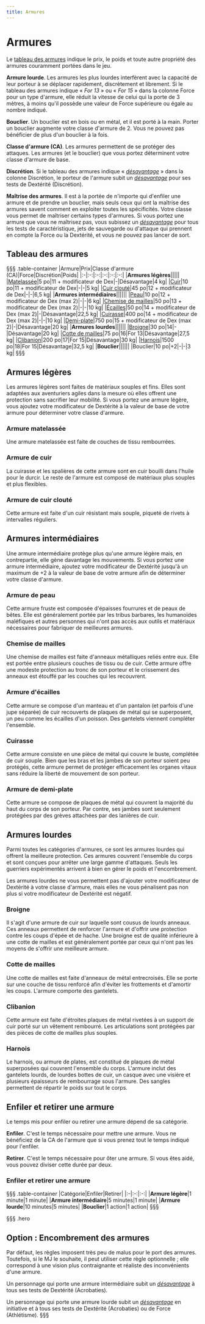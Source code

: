 ```yaml
---
title: Armures
---
```

# Armures
Le [tableau des armures](#tableau-des-armures) indique le prix, le poids et toute autre propriété des armures couramment portées dans le jeu.

**Armure lourde**. Les armures les plus lourdes interfèrent avec la capacité de leur porteur à se déplacer rapidement, discrètement et librement. Si le tableau des armures indique « _For 13_ » ou « _For 15_ » dans la colonne Force pour un type d'armure, elle réduit la vitesse de celui qui la porte de 3 mètres, à moins qu'il possède une valeur de Force supérieure ou égale au nombre indiqué.

**Bouclier**. Un bouclier est en bois ou en métal, et il est porté à la main. Porter un bouclier augmente votre classe d'armure de 2. Vous ne pouvez pas bénéficier de plus d'un bouclier à la fois.

**Classe d'armure (CA)**. Les armures permettent de se protéger des attaques. Les armures (et le bouclier) que vous portez déterminent votre classe d'armure de base.

**Discrétion**. Si le tableau des armures indique « [_désavantage_](/utiliser-les-caracteristiques/#avantage-et-desavantage)  » dans la colonne Discrétion, le porteur de l'armure subit un [_désavantage_](/utiliser-les-caracteristiques/#avantage-et-desavantage) pour ses tests de Dextérité (Discrétion).

**Maîtrise des armures**. Il est à la portée de n'importe qui d'enfiler une armure et de prendre un bouclier, mais seuls ceux qui ont la maîtrise des armures savent comment en exploiter toutes les spécificités. Votre classe vous permet de maîtriser certains types d'armures. Si vous portez une armure que vous ne maîtrisez pas, vous subissez un [_désavantage_](/utiliser-les-caracteristiques/#avantage-et-desavantage) pour tous les tests de caractéristique, jets de sauvegarde ou d'attaque qui prennent en compte la Force ou la Dextérité, et vous ne pouvez pas lancer de sort.

## Tableau des armures
§§§ .table-container
|Armure|Prix|Classe d'armure (CA)|Force|Discrétion|Poids|
|:-|:-:|:-:|:-:|:-:|:-:|
|**Armures légères**|||||
|[Matelassée](#armure-matelassee)|5 po|11 + modificateur de Dex|-|Désavantage|4 kg|
|[Cuir](#armure-de-cuir)|10 po|11 + modificateur de Dex|-|-|5 kg|
|[Cuir clouté](#armure-de-cuir-cloute)|45 po|12 + modificateur de Dex|-|-|6,5 kg|
|**Armures intermédiaires**||||||
|[Peau](#armure-de-peau)|10 po|12 + modificateur de Dex (max 2)|-|-|6 kg|
|[Chemise de mailles](#chemise-de-mailles)|50 po|13 + modificateur de Dex (max 2)|-|-|10 kg|
|[Écailles](#armure-d-ecailles)|50 po|14 + modificateur de Dex (max 2)|-|Désavantage|22,5 kg|
|[Cuirasse](#cuirasse)|400 po|14 + modificateur de Dex (max 2)|-|-|10 kg|
|[Demi-plate](#armure-de-demi-plate)|750 po|15 + modificateur de Dex (max 2)|-|Désavantage|20 kg|
|**Armures lourdes**||||||
|[Broigne](#broigne)|30 po|14|-|Désavantage|20 kg|
|[Cotte de mailles](#cotte-de-mailles)|75 po|16|For 13|Désavantage|27,5 kg|
|[Clibanion](#clibanion)|200 po|17|For 15|Désavantage|30 kg|
|[Harnois](#harnois)|1500 po|18|For 15|Désavantage|32,5 kg|
|**Bouclier**||||||
|Bouclier|10 po|+2|-|-|3 kg|
§§§

## Armures légères
Les armures légères sont faites de matériaux souples et fins. Elles sont adaptées aux aventuriers agiles dans la mesure où elles offrent une protection sans sacrifier leur mobilité. Si vous portez une armure légère, vous ajoutez votre modificateur de Dextérité à la valeur de base de votre armure pour déterminer votre classe d'armure.

### Armure matelassée
Une armure matelassée est faite de couches de tissu rembourrées.

### Armure de cuir
La cuirasse et les spalières de cette armure sont en cuir bouilli dans l'huile pour le durcir. Le reste de l'armure est composé de matériaux plus souples et plus flexibles.

### Armure de cuir clouté
Cette armure est faite d'un cuir résistant mais souple, piqueté de rivets à intervalles réguliers.

## Armures intermédiaires
Une armure intermédiaire protège plus qu'une armure légère mais, en contrepartie, elle gène davantage les mouvements. Si vous portez une armure intermédiaire, ajoutez votre modificateur de Dextérité jusqu'à un maximum de +2 à la valeur de base de votre armure afin de déterminer votre classe d'armure.

### Armure de peau
Cette armure fruste est composée d'épaisses fourrures et de peaux de bêtes. Elle est généralement portée par les tribus barbares, les humanoïdes maléfiques et autres personnes qui n'ont pas accès aux outils et matériaux nécessaires pour fabriquer de meilleures armures.

### Chemise de mailles
Une chemise de mailles est faite d'anneaux métalliques reliés entre eux. Elle est portée entre plusieurs couches de tissu ou de cuir. Cette armure offre une modeste protection au tronc de son porteur et le crissement des anneaux est étouffé par les couches qui les recouvrent.

### Armure d'écailles
Cette armure se compose d'un manteau et d'un pantalon (et parfois d'une jupe séparée) de cuir recouverts de plaques de métal qui se superposent, un peu comme les écailles d'un poisson. Des gantelets viennent compléter l'ensemble.

### Cuirasse
Cette armure consiste en une pièce de métal qui couvre le buste, complétée de cuir souple. Bien que les bras et les jambes de son porteur soient peu protégés, cette armure permet de protéger efficacement les organes vitaux sans réduire la liberté de mouvement de son porteur.

### Armure de demi-plate
Cette armure se compose de plaques de métal qui couvrent la majorité du haut du corps de son porteur. Par contre, ses jambes sont seulement protégées par des grèves attachées par des lanières de cuir.

## Armures lourdes
Parmi toutes les catégories d'armures, ce sont les armures lourdes qui offrent la meilleure protection. Ces armures couvrent l'ensemble du corps et sont conçues pour arrêter une large gamme d'attaques. Seuls les guerriers expérimentés arrivent à bien en gérer le poids et l'encombrement.

Les armures lourdes ne vous permettent pas d'ajouter votre modificateur de Dextérité à votre classe d'armure, mais elles ne vous pénalisent pas non plus si votre modificateur de Dextérité est négatif.

### Broigne
Il s'agit d'une armure de cuir sur laquelle sont cousus de lourds anneaux. Ces anneaux permettent de renforcer l'armure et d'offrir une protection contre les coups d'épée et de hache. Une broigne est de qualité inférieure à une cotte de mailles et est généralement portée par ceux qui n'ont pas les moyens de s'offrir une meilleure armure.

### Cotte de mailles
Une cotte de mailles est faite d'anneaux de métal entrecroisés. Elle se porte sur une couche de tissu renforcé afin d'éviter les frottements et d'amortir les coups. L'armure comporte des gantelets.

### Clibanion
Cette armure est faite d'étroites plaques de métal rivetées à un support de cuir porté sur un vêtement rembourré. Les articulations sont protégées par des pièces de cotte de mailles plus souples.

### Harnois
Le harnois, ou armure de plates, est constitué de plaques de métal superposées qui couvrent l'ensemble du corps. L'armure inclut des gantelets lourds, de lourdes bottes de cuir, un casque avec une visière et plusieurs épaisseurs de rembourrage sous l'armure. Des sangles permettent de répartir le poids sur tout le corps.

## Enfiler et retirer une armure
Le temps mis pour enfiler ou retirer une armure dépend de sa catégorie.

**Enfiler**. C'est le temps nécessaire pour mettre une armure. Vous ne bénéficiez de la CA de l'armure que si vous prenez tout le temps indiqué pour l'enfiler.

**Retirer**. C'est le temps nécessaire pour ôter une armure. Si vous êtes aidé, vous pouvez diviser cette durée par deux.

### Enfiler et retirer une armure
§§§ .table-container
|Catégorie|Enfiler|Retirer|
|:-|:-:|:-:|
|**Armure légère**|1 minute|1 minute|
|**Armure intermédiaire**|5 minutes|1 minute|
|**Armure lourde**|10 minutes|5 minutes|
|**Bouclier**|1 action|1 action|
§§§

§§§ .hero
## Option : Encombrement des armures
Par défaut, les règles imposent très peu de malus pour le port des armures. Toutefois, si le MJ le souhaite, il peut utiliser cette règle optionnelle ; elle correspond à une vision plus contraignante et réaliste des inconvénients d'une armure.

Un personnage qui porte une armure intermédiaire subit un [_désavantage_](/utiliser-les-caracteristiques/#avantage-et-desavantage) à tous ses tests de Dextérité (Acrobaties).

Un personnage qui porte une armure lourde subit un [_désavantage_](/utiliser-les-caracteristiques/#avantage-et-desavantage) en initiative et à tous ses tests de Dextérité (Acrobaties) ou de Force (Athlétisme).
§§§
